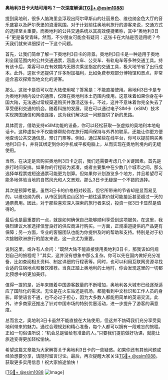 **奥地利3日卡大陆可用吗？一次深度解读[[TG💪+ @esim1088](https://t.me/s/esim1088)]**

提到奥地利，很多人脑海里会浮现出阿尔卑斯山的壮丽景色、维也纳金色大厅的音乐盛宴以及萨尔茨堡的浪漫氛围。对于计划前往奥地利旅行的游客来说，交通方式的选择至关重要。而奥地利的公共交通系统以其高效便捷著称，其中“奥地利3日卡”更是备受青睐。然而，不少朋友可能会有疑问：这张卡在大陆是否适用呢？今天我们就来详细探讨一下这个问题。

首先，让我们简单了解一下奥地利3日卡的背景。奥地利3日卡是一种适用于奥地利全国范围内的公共交通通票，涵盖火车、公交车、有轨电车等多种交通工具。持有该卡后，乘客可以在有效期内无限次乘坐指定的交通工具，极大地节省了出行成本。此外，这张卡还提供了许多附加福利，比如免费参观部分博物馆和景点，非常适合喜欢探索当地文化的游客。

那么，这张卡是否可以在大陆使用呢？答案是：不能直接使用。奥地利3日卡是专为奥地利境内设计的通票，仅限在奥地利本土范围内使用。这意味着如果你身在中国大陆，无法通过常规渠道购买并激活这张卡。不过，这并不意味着你完全失去了享受便利交通的机会。随着科技的发展，现在可以通过电子SIM卡（eSIM）技术实现跨国通信和网络连接，这为我们解决这一问题提供了新的思路。

具体而言，借助支持eSIM功能的设备，你可以轻松获取一张虚拟的奥地利本地电话卡。这种虚拟卡不仅能够帮助你在旅行期间保持与外界的联系，还能让你更方便地查询公共交通信息、预订门票等。例如，通过某些在线平台，你可以提前购买奥地利3日卡，并将其绑定到你的手机或平板电脑上，从而实现在奥地利境内的无缝使用。

当然，在决定是否购买奥地利3日卡之前，我们还需要考虑几个关键因素。首先是旅行时间安排。如果你的行程较为紧凑，或者主要集中在少数几个城市之间，那么选择单程票或短途通票可能更为划算。但如果你计划游览多个地方，并且希望尽可能多地体验当地的自然风光和人文景观，那么3日卡无疑是一个不错的选择。

其次是预算考量。虽然3日卡的价格相对较高，但它所带来的节省却是显而易见的。以维也纳为例，从市区到周边山区的一趟往返票价就可能接近甚至超过一天的通票费用。因此，对于那些喜欢深入探索的旅行者来说，投资一张3日卡显然是值得的。

最后也是最重要的一点，就是如何确保自己能够顺利享受到这项服务。在这里，我强烈建议大家选择信誉良好的供应商进行购买。一方面，正规渠道提供的产品更有保障；另一方面，专业的客服团队也能为你提供及时的帮助和支持。特别是对于初次接触欧洲旅行的朋友来说，这一点尤为重要。

说到这里，或许有人会问：“既然大陆不能直接使用奥地利3日卡，那我该如何规划自己的旅程呢？”其实，这并没有想象中那么复杂。你可以先在国内做好充分准备，比如查阅相关资料、制定详细的行程表等。同时，也可以利用互联网资源寻找合适的住宿地点和餐饮推荐。当真正踏上奥地利的土地时，你会发现这里的一切都比预想中的更加美好。

值得一提的是，近年来随着中国游客数量的不断增加，奥地利各大城市已经逐渐适应了国际化的需求。无论是在火车站还是机场，都能看到中文标识和工作人员的身影。即使语言不通，也不必过于担心，因为大多数人都能用简单的英语交流。此外，许多商家还推出了针对中国市场的特别优惠活动，进一步提升了游客的满意度。

总而言之，奥地利3日卡虽然不能直接在大陆使用，但这并不妨碍我们充分享受奥地利带来的魅力。通过合理规划和精心准备，每个人都可以拥有一段难忘的旅程。正如一句俗语所说：“机会总是留给有准备的人。”只要我们提前做好功课，就能让旅途变得更加轻松愉快。

希望这篇文章能为大家解答关于奥地利3日卡的一些疑惑。如果你还有其他问题或经验想要分享，请随时留言讨论。最后，再次提醒大家关注[TG💪+ @esim1088](https://t.me/s/esim1088)，获取更多实用信息！祝大家旅途愉快！

[[TG💪+ @esim1088](https://t.me/s/esim1088) ![Image](https://i.postimg.cc/4NQfJmqS/Snipaste-2025-05-13-00-14-12.png)]